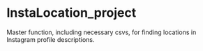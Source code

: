 # InstaLocation_project
Master function, including necessary csvs, for finding locations in Instagram profile descriptions.
